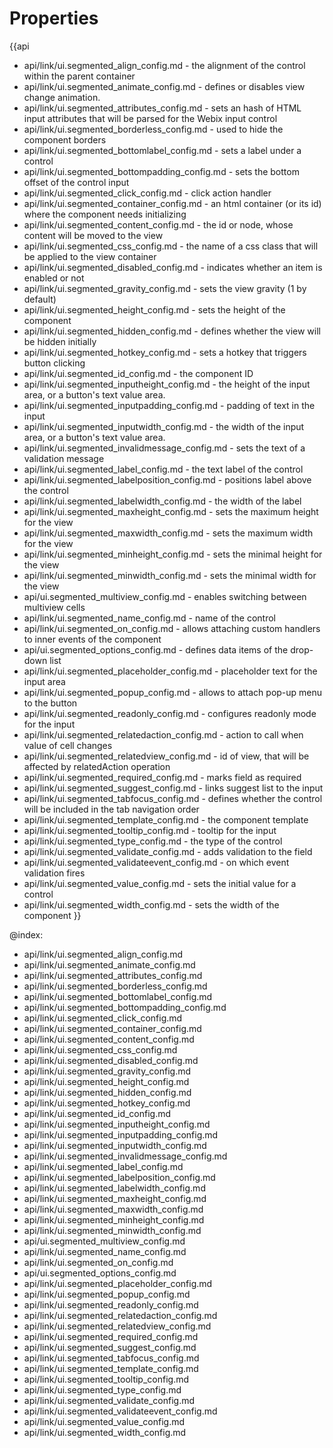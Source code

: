 Properties
==========

{{api
- api/link/ui.segmented_align_config.md - the alignment of the control within the parent container
- api/link/ui.segmented_animate_config.md - defines or disables view change animation.
- api/link/ui.segmented_attributes_config.md - sets an hash of HTML input attributes that will be parsed for the Webix input control
- api/link/ui.segmented_borderless_config.md - used to hide the component borders
- api/link/ui.segmented_bottomlabel_config.md - sets a label under a control
- api/link/ui.segmented_bottompadding_config.md - sets the bottom offset of the control input
- api/link/ui.segmented_click_config.md - click action handler
- api/link/ui.segmented_container_config.md - an html container (or its id) where the component needs initializing
- api/link/ui.segmented_content_config.md - the id or node, whose content will be moved to the view
- api/link/ui.segmented_css_config.md - the name of a css class that will be applied to the view container
- api/link/ui.segmented_disabled_config.md - indicates whether an item is enabled or not
- api/link/ui.segmented_gravity_config.md - sets the view gravity (1 by default)
- api/link/ui.segmented_height_config.md - sets the height of the component
- api/link/ui.segmented_hidden_config.md - defines whether the view will be hidden initially
- api/link/ui.segmented_hotkey_config.md - sets a hotkey that triggers button clicking
- api/link/ui.segmented_id_config.md - the component ID
- api/link/ui.segmented_inputheight_config.md - the height of the input area, or a button's text value area.
- api/link/ui.segmented_inputpadding_config.md - padding of text in the input
- api/link/ui.segmented_inputwidth_config.md - the width of the input area, or a button's text value area.
- api/link/ui.segmented_invalidmessage_config.md - sets the text of a validation message
- api/link/ui.segmented_label_config.md - the text label of the control
- api/link/ui.segmented_labelposition_config.md - positions label above the control
- api/link/ui.segmented_labelwidth_config.md - the width of the label
- api/link/ui.segmented_maxheight_config.md - sets the maximum height for the view
- api/link/ui.segmented_maxwidth_config.md - sets the maximum width for the view
- api/link/ui.segmented_minheight_config.md - sets the minimal height for the view
- api/link/ui.segmented_minwidth_config.md - sets the minimal width for the view
- api/ui.segmented_multiview_config.md - enables switching between multiview cells
- api/link/ui.segmented_name_config.md - name of the control
- api/link/ui.segmented_on_config.md - allows attaching custom handlers to inner events of the component
- api/ui.segmented_options_config.md - defines data items of the drop-down list
- api/link/ui.segmented_placeholder_config.md - placeholder text for the input area
- api/link/ui.segmented_popup_config.md - allows to attach pop-up menu to the button
- api/link/ui.segmented_readonly_config.md - configures readonly mode for the input
- api/link/ui.segmented_relatedaction_config.md - action to call when value of cell changes
- api/link/ui.segmented_relatedview_config.md - id of view, that will be affected by relatedAction operation
- api/link/ui.segmented_required_config.md - marks field as required
- api/link/ui.segmented_suggest_config.md - links suggest list to the input
- api/link/ui.segmented_tabfocus_config.md - defines whether the control will be included in the tab navigation order
- api/link/ui.segmented_template_config.md - the component template
- api/link/ui.segmented_tooltip_config.md - tooltip for the input
- api/link/ui.segmented_type_config.md - the type of the control
- api/link/ui.segmented_validate_config.md - adds validation to the field
- api/link/ui.segmented_validateevent_config.md - on which event validation fires
- api/link/ui.segmented_value_config.md - sets the initial value for a control
- api/link/ui.segmented_width_config.md - sets the width of the component
}}

@index:
- api/link/ui.segmented_align_config.md
- api/link/ui.segmented_animate_config.md
- api/link/ui.segmented_attributes_config.md
- api/link/ui.segmented_borderless_config.md
- api/link/ui.segmented_bottomlabel_config.md
- api/link/ui.segmented_bottompadding_config.md
- api/link/ui.segmented_click_config.md
- api/link/ui.segmented_container_config.md
- api/link/ui.segmented_content_config.md
- api/link/ui.segmented_css_config.md
- api/link/ui.segmented_disabled_config.md
- api/link/ui.segmented_gravity_config.md
- api/link/ui.segmented_height_config.md
- api/link/ui.segmented_hidden_config.md
- api/link/ui.segmented_hotkey_config.md
- api/link/ui.segmented_id_config.md
- api/link/ui.segmented_inputheight_config.md
- api/link/ui.segmented_inputpadding_config.md
- api/link/ui.segmented_inputwidth_config.md
- api/link/ui.segmented_invalidmessage_config.md
- api/link/ui.segmented_label_config.md
- api/link/ui.segmented_labelposition_config.md
- api/link/ui.segmented_labelwidth_config.md
- api/link/ui.segmented_maxheight_config.md
- api/link/ui.segmented_maxwidth_config.md
- api/link/ui.segmented_minheight_config.md
- api/link/ui.segmented_minwidth_config.md
- api/ui.segmented_multiview_config.md
- api/link/ui.segmented_name_config.md
- api/link/ui.segmented_on_config.md
- api/ui.segmented_options_config.md
- api/link/ui.segmented_placeholder_config.md
- api/link/ui.segmented_popup_config.md
- api/link/ui.segmented_readonly_config.md
- api/link/ui.segmented_relatedaction_config.md
- api/link/ui.segmented_relatedview_config.md
- api/link/ui.segmented_required_config.md
- api/link/ui.segmented_suggest_config.md
- api/link/ui.segmented_tabfocus_config.md
- api/link/ui.segmented_template_config.md
- api/link/ui.segmented_tooltip_config.md
- api/link/ui.segmented_type_config.md
- api/link/ui.segmented_validate_config.md
- api/link/ui.segmented_validateevent_config.md
- api/link/ui.segmented_value_config.md
- api/link/ui.segmented_width_config.md

